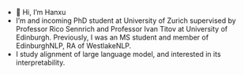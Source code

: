 - 👋 Hi, I’m Hanxu
- I’m and incoming PhD student at University of Zurich supervised by Professor Rico Sennrich and Professor Ivan Titov at University of Edinburgh. Previously, I was an MS student and member of EdinburghNLP, RA of WestlakeNLP.
- I study alignment of large language model, and interested in its interpretability.



